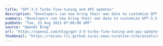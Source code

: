 ```yaml
---
title: "GPT-3.5 Turbo fine-tuning and API updates"
description: "Developers can now bring their own data to customize GPT-3.5 Turbo for their use cases."
summary: "Developers can now bring their own data to customize GPT-3.5 Turbo for their use cases."
pubDate: "Tue, 22 Aug 2023 07:00:00 GMT"
source: "OpenAI Blog"
url: "https://openai.com/blog/gpt-3-5-turbo-fine-tuning-and-api-updates"
thumbnail: "https://raisex-llc.github.io/ai-news-curation-site/assets/openai_logo.png"
---
```


